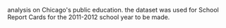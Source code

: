 analysis on Chicago's public education.
the dataset was used for School Report Cards for the 2011-2012 school year to be made.
